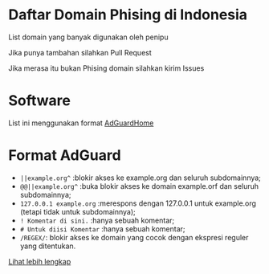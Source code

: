 # Daftar Domain Phising di Indonesia

List domain yang banyak digunakan oleh penipu

Jika punya tambahan silahkan Pull Request

Jika merasa itu bukan Phising domain silahkan kirim Issues

# Software

List ini menggunakan format [AdGuardHome](https://github.com/AdguardTeam/AdGuardHome)

# Format AdGuard

- `||example.org^` :blokir akses ke example.org dan seluruh subdomainnya;
- `@@||example.org^` :buka blokir akses ke domain example.orf dan seluruh subdomainnya;
- `127.0.0.1 example.org` :merespons dengan 127.0.0.1 untuk example.org (tetapi tidak untuk subdomainnya);
- `! Komentar di sini.` :hanya sebuah komentar;
- `# Untuk diisi Komentar` :hanya sebuah komentar;
- `/REGEX/`: blokir akses ke domain yang cocok dengan ekspresi reguler yang ditentukan.

[Lihat lebih lengkap](https://adguard-dns.io/kb/general/dns-filtering-syntax/)
